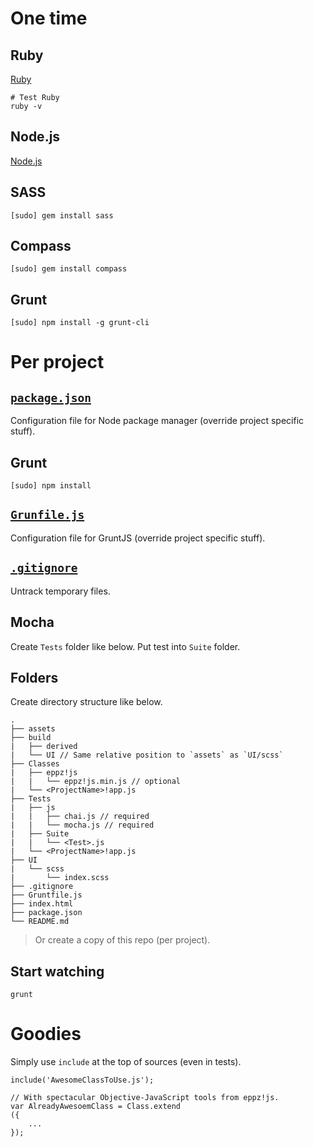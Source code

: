 One time
========


Ruby
----
[Ruby](https://www.ruby-lang.org/en/downloads/)
```
# Test Ruby
ruby -v
```


Node.js
-------
[Node.js](http://nodejs.org/)


SASS
----
```
[sudo] gem install sass
```


Compass
-------
```
[sudo] gem install compass
```


Grunt
-----
```
[sudo] npm install -g grunt-cli
```



Per project
===========


[`package.json`](https://github.com/eppz/eppz-project/blob/master/package.json)
----------------
Configuration file for Node package manager (override project specific stuff).


Grunt
-----
```
[sudo] npm install
```


[`Grunfile.js`](https://github.com/eppz/eppz-project/blob/master/Gruntfile.js)
---------------
Configuration file for GruntJS (override project specific stuff).


[`.gitignore`](https://github.com/eppz/eppz-project/blob/master/.gitignore)
--------------
Untrack temporary files.


Mocha
-----
Create `Tests` folder like below. Put test into `Suite` folder.


Folders
-------
Create directory structure like below.
```
.
├── assets
├── build
|   ├── derived
|   └── UI // Same relative position to `assets` as `UI/scss`
├── Classes
|   ├── eppz!js
|   |   └── eppz!js.min.js // optional
|   └── <ProjectName>!app.js
├── Tests
|   ├── js
|   |   ├── chai.js // required
|   |   └── mocha.js // required
|   ├── Suite
|   |   └── <Test>.js
|   └── <ProjectName>!app.js
├── UI
|   └── scss
|       └── index.scss
├── .gitignore
├── Gruntfile.js
├── index.html
├── package.json
└── README.md
```

> Or create a copy of this repo (per project).


Start watching
--------------
```
grunt
```


Goodies
=======

Simply use `include` at the top of sources (even in tests).
```
include('AwesomeClassToUse.js');

// With spectacular Objective-JavaScript tools from eppz!js.
var AlreadyAwesoemClass = Class.extend
({
	...
});
```
